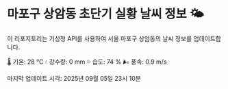 
# 마포구 상암동 초단기 실황 날씨 정보 🌤️

이 리포지토리는 기상청 API를 사용하여 서울 마포구 상암동의 날씨 정보를 업데이트합니다. 

🌡️ 기온: 28 ℃
💧 강수량: 0 mm
💦 습도: 74 %
🌬️ 풍속: 0.9 m/s

마지막 업데이트 시각: 2025년 09월 05일 23시 10분    
